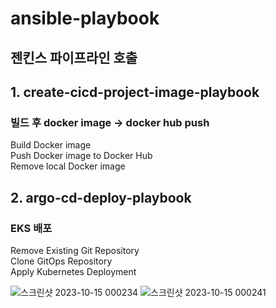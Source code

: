 
# ansible-playbook 

## 젠킨스 파이프라인 호출

## 1. create-cicd-project-image-playbook 
### 빌드 후 docker image -> docker hub push
Build Docker image </br>
Push Docker image to Docker Hub</br>
Remove local Docker image</br>

## 2. argo-cd-deploy-playbook  
### EKS 배포
Remove Existing Git Repository</br>
Clone GitOps Repository</br>
Apply Kubernetes Deployment</br>

![스크린샷 2023-10-15 000234](https://github.com/jominjun94/EKS-Project/assets/72008472/4b234572-c8ac-4579-8c07-76cfacef6058)
![스크린샷 2023-10-15 000241](https://github.com/jominjun94/EKS-Project/assets/72008472/55e0eed3-835f-43f7-8b96-bb7d376b7ba7)
